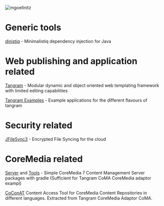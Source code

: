 ![mgoellnitz](https://avatars0.githubusercontent.com/u/432458?v=3&s=120)

# Generic tools

[dinistiq](http://mgoellnitz.github.io/dinistiq/) - Minimalistiq dependency injection for Java

# Web publishing and application related

[Tangram](https://github.com/mgoellnitz/tangram/) - Modular dynamic and object oriented web templating framework with limited editing capabilities

[Tangram Examples](https://github.com/mgoellnitz/tangram-examples/) - Example applications for the different flavours of tangram

# Security related

[JFileSync3](https://github.com/mgoellnitz/JFileSync3) - Encrypted File Syncing for the cloud

# CoreMedia related

[Server](https://github.com/mgoellnitz/cm-cms-webapp/) and [Tools](https://github.com/mgoellnitz/cm-cms-tools/) - Simple CoreMedia 7 Content Management Server packages with gradle (Sufficient for Tangram CoMA CoreMedia adaptor exampl)

[CoConAT](http://coconat.divshot.io/) Content Access Tool for CoreMedia Content Repositories in different languages. Extracted from Tangram CoreMedia Adaptor CoMA.
